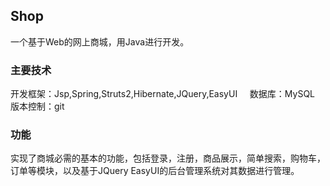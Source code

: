 ## Shop  
一个基于Web的网上商城，用Java进行开发。    
### 主要技术    
开发框架：Jsp,Spring,Struts2,Hibernate,JQuery,EasyUI    
数据库：MySQL      
版本控制：git  
### 功能  
实现了商城必需的基本的功能，包括登录，注册，商品展示，简单搜索，购物车，订单等模块，以及基于JQuery EasyUI的后台管理系统对其数据进行管理。

